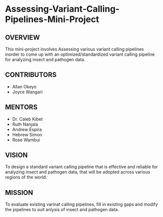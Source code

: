 # Assessing-Variant-Calling-Pipelines-Mini-Project
## OVERVIEW
This mini-project involves Assessing various variant calling pipelines inorder to come up with an optimized/standardized variant calling pipeline for analyzing insect and pathogen data.


## CONTRIBUTORS
- Allan Okeyo
- Joyce Wangari

## MENTORS
- Dr. Caleb Kibet
- Ruth Nanjala
- Andrew Espira
- Hebrew Simon
- Rose Wambui

## VISION
To design a standard variant calling pipeline that is effective and reliable for analyzing insect and pathogen data, that will be adopted across various regions of the world.

## MISSION
To evaluate existing varinat calling pipelines, fill in existing gaps and modify the pipelines to suit anlysis of insect and pathogen data.
